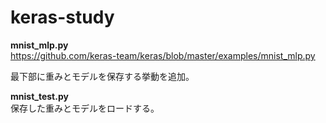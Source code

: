 # keras-study

**mnist_mlp.py**  
https://github.com/keras-team/keras/blob/master/examples/mnist_mlp.py

最下部に重みとモデルを保存する挙動を追加。

**mnist_test.py**  
保存した重みとモデルをロードする。
